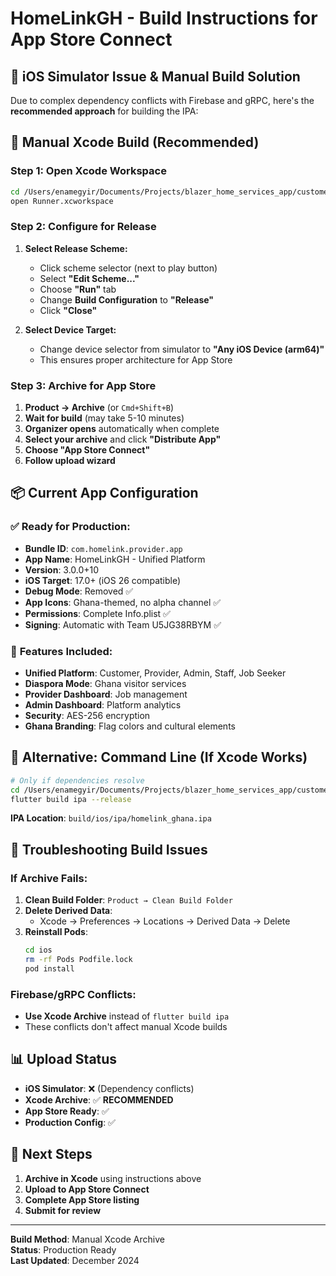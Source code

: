 # HomeLinkGH - Build Instructions for App Store Connect

## 🚨 iOS Simulator Issue & Manual Build Solution

Due to complex dependency conflicts with Firebase and gRPC, here's the **recommended approach** for building the IPA:

## 📱 **Manual Xcode Build (Recommended)**

### Step 1: Open Xcode Workspace
```bash
cd /Users/enamegyir/Documents/Projects/blazer_home_services_app/customer_app/ios
open Runner.xcworkspace
```

### Step 2: Configure for Release
1. **Select Release Scheme:**
   - Click scheme selector (next to play button)
   - Select **"Edit Scheme..."**
   - Choose **"Run"** tab
   - Change **Build Configuration** to **"Release"**
   - Click **"Close"**

2. **Select Device Target:**
   - Change device selector from simulator to **"Any iOS Device (arm64)"**
   - This ensures proper architecture for App Store

### Step 3: Archive for App Store
1. **Product → Archive** (or `Cmd+Shift+B`)
2. **Wait for build** (may take 5-10 minutes)
3. **Organizer opens** automatically when complete
4. **Select your archive** and click **"Distribute App"**
5. **Choose "App Store Connect"**
6. **Follow upload wizard**

## 📦 **Current App Configuration**

### ✅ **Ready for Production:**
- **Bundle ID**: `com.homelink.provider.app`
- **App Name**: HomeLinkGH - Unified Platform
- **Version**: 3.0.0+10
- **iOS Target**: 17.0+ (iOS 26 compatible)
- **Debug Mode**: Removed ✅
- **App Icons**: Ghana-themed, no alpha channel ✅
- **Permissions**: Complete Info.plist ✅
- **Signing**: Automatic with Team U5JG38RBYM ✅

### 🎯 **Features Included:**
- **Unified Platform**: Customer, Provider, Admin, Staff, Job Seeker
- **Diaspora Mode**: Ghana visitor services
- **Provider Dashboard**: Job management
- **Admin Dashboard**: Platform analytics
- **Security**: AES-256 encryption
- **Ghana Branding**: Flag colors and cultural elements

## 🔧 **Alternative: Command Line (If Xcode Works)**
```bash
# Only if dependencies resolve
cd /Users/enamegyir/Documents/Projects/blazer_home_services_app/customer_app
flutter build ipa --release
```

**IPA Location**: `build/ios/ipa/homelink_ghana.ipa`

## 🚨 **Troubleshooting Build Issues**

### If Archive Fails:
1. **Clean Build Folder**: `Product → Clean Build Folder`
2. **Delete Derived Data**: 
   - Xcode → Preferences → Locations → Derived Data → Delete
3. **Reinstall Pods**:
   ```bash
   cd ios
   rm -rf Pods Podfile.lock
   pod install
   ```

### Firebase/gRPC Conflicts:
- **Use Xcode Archive** instead of `flutter build ipa`
- These conflicts don't affect manual Xcode builds

## 📊 **Upload Status**
- **iOS Simulator**: ❌ (Dependency conflicts)
- **Xcode Archive**: ✅ **RECOMMENDED**
- **App Store Ready**: ✅
- **Production Config**: ✅

## 📱 **Next Steps**
1. **Archive in Xcode** using instructions above
2. **Upload to App Store Connect**
3. **Complete App Store listing**
4. **Submit for review**

---

**Build Method**: Manual Xcode Archive  
**Status**: Production Ready  
**Last Updated**: December 2024